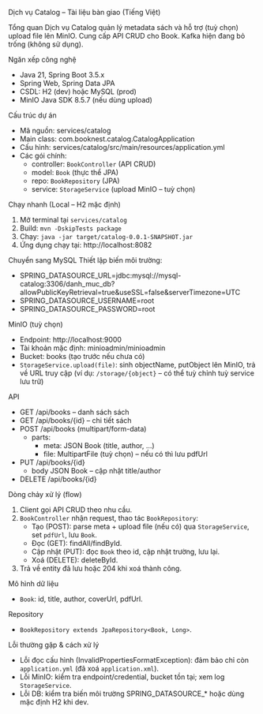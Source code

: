 Dịch vụ Catalog – Tài liệu bàn giao (Tiếng Việt)

Tổng quan
Dịch vụ Catalog quản lý metadata sách và hỗ trợ (tuỳ chọn) upload file lên MinIO. Cung cấp API CRUD cho Book. Kafka hiện đang bỏ trống (không sử dụng).

Ngăn xếp công nghệ
- Java 21, Spring Boot 3.5.x
- Spring Web, Spring Data JPA
- CSDL: H2 (dev) hoặc MySQL (prod)
- MinIO Java SDK 8.5.7 (nếu dùng upload)

Cấu trúc dự án
- Mã nguồn: services/catalog
- Main class: com.booknest.catalog.CatalogApplication
- Cấu hình: services/catalog/src/main/resources/application.yml
- Các gói chính:
  - controller: `BookController` (API CRUD)
  - model: `Book` (thực thể JPA)
  - repo: `BookRepository` (JPA)
  - service: `StorageService` (upload MinIO – tuỳ chọn)

Chạy nhanh (Local – H2 mặc định)
1) Mở terminal tại `services/catalog`
2) Build: `mvn -DskipTests package`
3) Chạy: `java -jar target/catalog-0.0.1-SNAPSHOT.jar`
4) Ứng dụng chạy tại: http://localhost:8082

Chuyển sang MySQL
Thiết lập biến môi trường:
- SPRING_DATASOURCE_URL=jdbc:mysql://mysql-catalog:3306/danh_muc_db?allowPublicKeyRetrieval=true&useSSL=false&serverTimezone=UTC
- SPRING_DATASOURCE_USERNAME=root
- SPRING_DATASOURCE_PASSWORD=root

MinIO (tuỳ chọn)
- Endpoint: http://localhost:9000
- Tài khoản mặc định: minioadmin/minioadmin
- Bucket: books (tạo trước nếu chưa có)
- `StorageService.upload(file)`: sinh objectName, putObject lên MinIO, trả về URL truy cập (ví dụ: `/storage/{object}` – có thể tuỳ chỉnh tuỳ service lưu trữ)

API
- GET /api/books – danh sách sách
- GET /api/books/{id} – chi tiết sách
- POST /api/books (multipart/form-data)
  - parts:
    - meta: JSON Book (title, author, ...)
    - file: MultipartFile (tuỳ chọn) – nếu có thì lưu pdfUrl
- PUT /api/books/{id}
  - body JSON Book – cập nhật title/author
- DELETE /api/books/{id}

Dòng chảy xử lý (flow)
1) Client gọi API CRUD theo nhu cầu.
2) `BookController` nhận request, thao tác `BookRepository`:
   - Tạo (POST): parse meta + upload file (nếu có) qua `StorageService`, set `pdfUrl`, lưu `Book`.
   - Đọc (GET): findAll/findById.
   - Cập nhật (PUT): đọc `Book` theo id, cập nhật trường, lưu lại.
   - Xoá (DELETE): deleteById.
3) Trả về entity đã lưu hoặc 204 khi xoá thành công.

Mô hình dữ liệu
- `Book`: id, title, author, coverUrl, pdfUrl.

Repository
- `BookRepository extends JpaRepository<Book, Long>`.

Lỗi thường gặp & cách xử lý
- Lỗi đọc cấu hình (InvalidPropertiesFormatException): đảm bảo chỉ còn `application.yml` (đã xoá `application.xml`).
- Lỗi MinIO: kiểm tra endpoint/credential, bucket tồn tại; xem log `StorageService`.
- Lỗi DB: kiểm tra biến môi trường SPRING_DATASOURCE_* hoặc dùng mặc định H2 khi dev.

